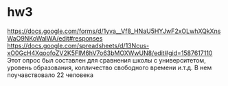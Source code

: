 # hw3
https://docs.google.com/forms/d/1yva__Vf8_HNaU5HYJwF2xOLwhXQkXnsWaO9NKoWalWA/edit#responses
https://docs.google.com/spreadsheets/d/13Ncus-xO0GcH4XqoofoZV2K5FIM6hV7o63bMOXWwUN8/edit#gid=1587617110
Этот опрос был составлен для сравнения школы с университетом, уровень образования, колличество свободного времени и.т.д.
В нем поучавствовало 22 человека
